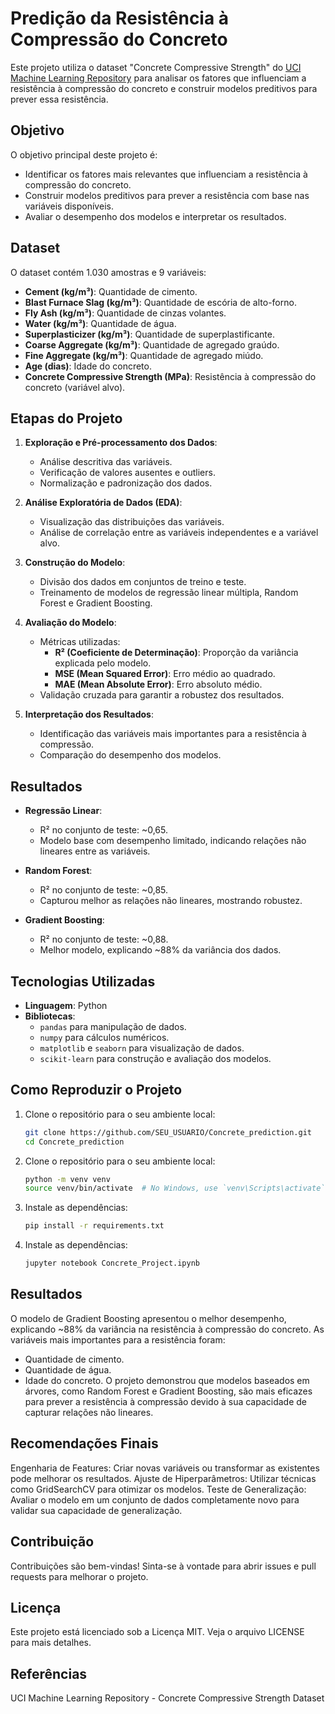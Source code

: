 # Predição da Resistência à Compressão do Concreto

Este projeto utiliza o dataset "Concrete Compressive Strength" do [UCI Machine Learning Repository](https://archive.ics.uci.edu/ml/datasets/Concrete+Compressive+Strength) para analisar os fatores que influenciam a resistência à compressão do concreto e construir modelos preditivos para prever essa resistência.

## Objetivo

O objetivo principal deste projeto é:
- Identificar os fatores mais relevantes que influenciam a resistência à compressão do concreto.
- Construir modelos preditivos para prever a resistência com base nas variáveis disponíveis.
- Avaliar o desempenho dos modelos e interpretar os resultados.

## Dataset

O dataset contém 1.030 amostras e 9 variáveis:
- **Cement (kg/m³)**: Quantidade de cimento.
- **Blast Furnace Slag (kg/m³)**: Quantidade de escória de alto-forno.
- **Fly Ash (kg/m³)**: Quantidade de cinzas volantes.
- **Water (kg/m³)**: Quantidade de água.
- **Superplasticizer (kg/m³)**: Quantidade de superplastificante.
- **Coarse Aggregate (kg/m³)**: Quantidade de agregado graúdo.
- **Fine Aggregate (kg/m³)**: Quantidade de agregado miúdo.
- **Age (dias)**: Idade do concreto.
- **Concrete Compressive Strength (MPa)**: Resistência à compressão do concreto (variável alvo).

## Etapas do Projeto

1. **Exploração e Pré-processamento dos Dados**:
   - Análise descritiva das variáveis.
   - Verificação de valores ausentes e outliers.
   - Normalização e padronização dos dados.

2. **Análise Exploratória de Dados (EDA)**:
   - Visualização das distribuições das variáveis.
   - Análise de correlação entre as variáveis independentes e a variável alvo.

3. **Construção do Modelo**:
   - Divisão dos dados em conjuntos de treino e teste.
   - Treinamento de modelos de regressão linear múltipla, Random Forest e Gradient Boosting.

4. **Avaliação do Modelo**:
   - Métricas utilizadas:
     - **R² (Coeficiente de Determinação)**: Proporção da variância explicada pelo modelo.
     - **MSE (Mean Squared Error)**: Erro médio ao quadrado.
     - **MAE (Mean Absolute Error)**: Erro absoluto médio.
   - Validação cruzada para garantir a robustez dos resultados.

5. **Interpretação dos Resultados**:
   - Identificação das variáveis mais importantes para a resistência à compressão.
   - Comparação do desempenho dos modelos.

## Resultados

- **Regressão Linear**:
  - R² no conjunto de teste: ~0,65.
  - Modelo base com desempenho limitado, indicando relações não lineares entre as variáveis.

- **Random Forest**:
  - R² no conjunto de teste: ~0,85.
  - Capturou melhor as relações não lineares, mostrando robustez.

- **Gradient Boosting**:
  - R² no conjunto de teste: ~0,88.
  - Melhor modelo, explicando ~88% da variância dos dados.

## Tecnologias Utilizadas

- **Linguagem**: Python
- **Bibliotecas**:
  - `pandas` para manipulação de dados.
  - `numpy` para cálculos numéricos.
  - `matplotlib` e `seaborn` para visualização de dados.
  - `scikit-learn` para construção e avaliação dos modelos.

## Como Reproduzir o Projeto

1. Clone o repositório para o seu ambiente local:
   ```bash
   git clone https://github.com/SEU_USUARIO/Concrete_prediction.git
   cd Concrete_prediction

2. Clone o repositório para o seu ambiente local:
   ```bash
   python -m venv venv
   source venv/bin/activate  # No Windows, use `venv\Scripts\activate`

3. Instale as dependências:
   ```bash
   pip install -r requirements.txt

4. Instale as dependências:
   ```bash
   jupyter notebook Concrete_Project.ipynb


## Resultados

O modelo de Gradient Boosting apresentou o melhor desempenho, explicando ~88% da variância na resistência à compressão do concreto.
As variáveis mais importantes para a resistência foram:
- Quantidade de cimento.
- Quantidade de água.
- Idade do concreto.
O projeto demonstrou que modelos baseados em árvores, como Random Forest e Gradient Boosting, são mais eficazes para prever a resistência à compressão devido à sua capacidade de capturar relações não lineares.

## Recomendações Finais

Engenharia de Features: Criar novas variáveis ou transformar as existentes pode melhorar os resultados.
Ajuste de Hiperparâmetros: Utilizar técnicas como GridSearchCV para otimizar os modelos.
Teste de Generalização: Avaliar o modelo em um conjunto de dados completamente novo para validar sua capacidade de generalização.

## Contribuição
Contribuições são bem-vindas! Sinta-se à vontade para abrir issues e pull requests para melhorar o projeto.

## Licença
Este projeto está licenciado sob a Licença MIT. Veja o arquivo LICENSE para mais detalhes.

## Referências
UCI Machine Learning Repository - Concrete Compressive Strength Dataset